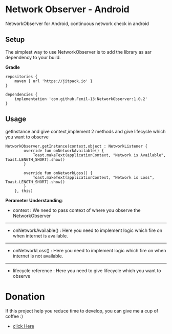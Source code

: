 # Network Observer - Android

NetworkObserver for Android, continuous network check in android

## Setup

The simplest way to use NetworkObserver is to add the library as aar dependency to your build.

**Gradle**

    repositories {
        maven { url 'https://jitpack.io' }
    }

    dependencies {
        implementation 'com.github.Fenil-13:NetworkObserver:1.0.2'
    }

## Usage

getInstance and give context,implement 2 methods and give lifecycle which you want to observe

    NetworkObserver.getInstance(context,object : NetworkListener {
            override fun onNetworkAvailable() {
                Toast.makeText(applicationContext, "Network is Available", Toast.LENGTH_SHORT).show()
            }

            override fun onNetworkLoss() {
                Toast.makeText(applicationContext, "Network is Loss", Toast.LENGTH_SHORT).show()
            }
        }, this)

**Perameter Understanding**:

- context : We need to pass context of where you observe the NetworkObserver

---

- onNetworkAvailable() : Here you need to implement logic which fire on when internet is available.

---

- onNetworkLoss() : Here you need to implement logic which fire on when internet is not available.

---

- lifecycle reference : Here you need to give lifecycle which you want to observe

# Donation

If this project help you reduce time to develop, you can give me a cup of coffee :)

- [click Here](https://rzp.io/l/networkobserverandroid)
